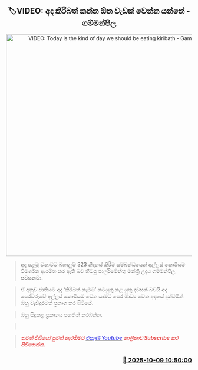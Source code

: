 <p align='center'><b><h2 align='center' title='VIDEO: Today is the kind of day we should be eating kiribath - Gammanpila'>🏷VIDEO: අද කිරිබත් කන්න ඕන වැඩක් වෙන්න යන්නේ - ගම්මන්පිල</h2></b></p>
<p align='center'><img src='https://helakuru.sgp1.cdn.digitaloceanspaces.com/esana/images/lib/gamnafo-s.jpg' width='600' alt='VIDEO: Today is the kind of day we should be eating kiribath - Gammanpila'></p>

> අද පළමු වතාවට බහාලුම් 323 නිදහස් කිරීම සම්බන්ධයෙන් අල්ලස් කොමිසම විමර්ශන ආරම්භ කර ඇති බව හිටපු පාර්ලිමේන්තු මන්ත්‍රී උදය ගම්මන්පිල පවසනවා.

> ඒ අනුව ජාතියම අද ‘කිරිබත් කෑමට’ කටයුතු කළ යුතු දවසක් බවයි අද පෙරවරුවේ අල්ලස් කොමිසම වෙත යාමට පෙර මාධ්‍ය වෙත අදහස් දක්වමින් ඔහු වැඩිදුරටත් ප්‍රකාශ කර සිටියේ.

> ඔහු සිදුකළ ප්‍රකාශය පහතින් නරඹන්න.

>  

> <span style='color:#e64d4d'><em><strong>තවත් වීඩියෝ පුවත් නැරඹීමට </strong></em></span><a href='https://youtube.com/@esanamedia?si=UZCWEZmqFcpzlvdV'><span style='color:#4d4de6'><em><strong>එසැණ Youtube</strong></em></span></a><span style='color:#e64d4d'><em><strong> නාලිකාව Subscribe කර පිවිසෙන්න.</strong></em></span>



<h3 align='right'><a href='https://www.helakuru.lk/esana/p/114337/'>📅 2025-10-09 10:50:00</a></h3>
